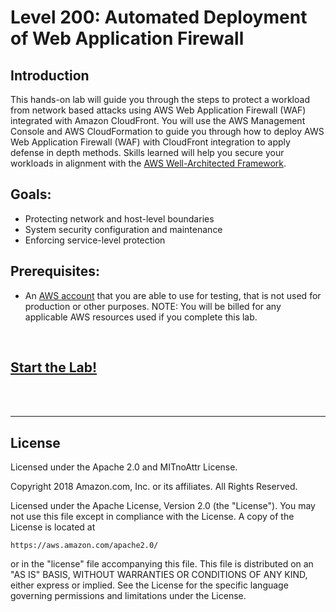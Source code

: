 # Level 200: Automated Deployment of Web Application Firewall

## Introduction
This hands-on lab will guide you through the steps to protect a workload from network based attacks using AWS Web Application Firewall (WAF) integrated with Amazon CloudFront.
You will use the AWS Management Console and AWS CloudFormation to guide you through how to deploy AWS Web Application Firewall (WAF) with CloudFront integration to apply defense in depth methods. Skills learned will help you secure your workloads in alignment with the [AWS Well-Architected Framework](https://aws.amazon.com/architecture/well-architected/).

## Goals:
* Protecting network and host-level boundaries
* System security configuration and maintenance
* Enforcing service-level protection

## Prerequisites:
* An [AWS account](https://portal.aws.amazon.com/gp/aws/developer/registration/index.html) that you are able to use for testing, that is not used for production or other purposes.
NOTE: You will be billed for any applicable AWS resources used if you complete this lab.

<BR>

## [Start the Lab!](Lab_Guide.md)

<BR>
<BR>

***

## License
Licensed under the Apache 2.0 and MITnoAttr License. 

Copyright 2018 Amazon.com, Inc. or its affiliates. All Rights Reserved.

Licensed under the Apache License, Version 2.0 (the "License"). You may not use this file except in compliance with the License. A copy of the License is located at

    https://aws.amazon.com/apache2.0/

or in the "license" file accompanying this file. This file is distributed on an "AS IS" BASIS, WITHOUT WARRANTIES OR CONDITIONS OF ANY KIND, either express or implied. See the License for the specific language governing permissions and limitations under the License.
